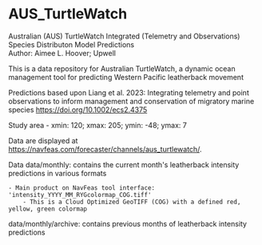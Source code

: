 # AUS_TurtleWatch
Australian (AUS) TurtleWatch Integrated (Telemetry and Observations) Species Distributon Model Predictions  
Author: Aimee L. Hoover; Upwell

This is a data repository for Australian TurtleWatch, a dynamic ocean management tool for predicting Western Pacific leatherback movement

Predictions based upon Liang et al. 2023: Integrating telemetry and point observations to inform management and conservation of migratory marine species 
https://doi.org/10.1002/ecs2.4375

Study area - xmin: 120; xmax: 205; ymin: -48; ymax: 7

Data are displayed at https://navfeas.com/forecaster/channels/aus_turtlewatch/.

Data 
data/monthly: contains the current month's leatherback intensity predictions in various formats

	- Main product on NavFeas tool interface: 'intensity_YYYY_MM_RYGcolormap_COG.tiff'
		- This is a Cloud Optimized GeoTIFF (COG) with a defined red, yellow, green colormap
data/monthly/archive: contains previous months of leatherback intensity predictions  
